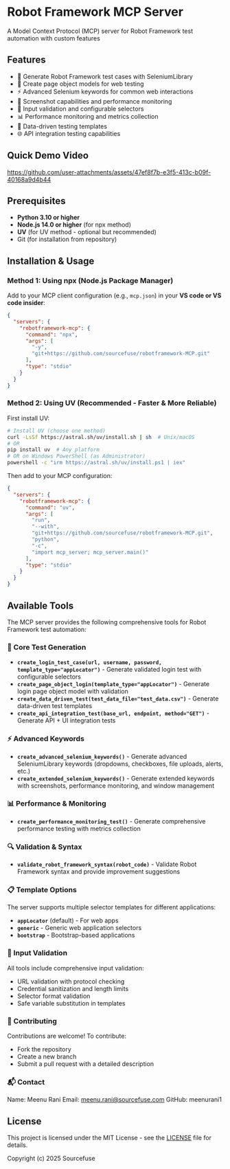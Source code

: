 # Robot Framework MCP Server

A Model Context Protocol (MCP) server for Robot Framework test automation with custom features

## Features

- 🤖 Generate Robot Framework test cases with SeleniumLibrary
- 📄 Create page object models for web testing
- ⚡ Advanced Selenium keywords for common web interactions
- 📸 Screenshot capabilities and performance monitoring
- 🎯 Input validation and configurable selectors
- 📊 Performance monitoring and metrics collection
- 🔄 Data-driven testing templates
- 🌐 API integration testing capabilities

## Quick Demo Video


https://github.com/user-attachments/assets/47ef8f7b-e3f5-413c-b09f-40168a9d4b44


## Prerequisites

- **Python 3.10 or higher**
- **Node.js 14.0 or higher** (for npx method)
- **UV** (for UV method - optional but recommended)
- Git (for installation from repository)

## Installation & Usage

### Method 1: Using npx (Node.js Package Manager)

Add to your MCP client configuration (e.g., `mcp.json`) in your **VS code or VS code insider**:

```json
{
  "servers": {
    "robotframework-mcp": {
      "command": "npx",
      "args": [
        "-y",
        "git+https://github.com/sourcefuse/robotframework-MCP.git"
      ],
      "type": "stdio"
    }
  }
}
```

### Method 2: Using UV (Recommended - Faster & More Reliable)

First install UV:
```bash
# Install UV (choose one method)
curl -LsSf https://astral.sh/uv/install.sh | sh  # Unix/macOS
# OR
pip install uv  # Any platform
# OR on Windows PowerShell (as Administrator)
powershell -c "irm https://astral.sh/uv/install.ps1 | iex"
```

Then add to your MCP configuration:

```json
{
  "servers": {
    "robotframework-mcp": {
      "command": "uv",
      "args": [
        "run",
        "--with",
        "git+https://github.com/sourcefuse/robotframework-MCP.git",
        "python",
        "-c",
        "import mcp_server; mcp_server.main()"
      ],
      "type": "stdio"
    }
  }
}
```

## Available Tools

The MCP server provides the following comprehensive tools for Robot Framework test automation:

### 🔧 Core Test Generation
- **`create_login_test_case(url, username, password, template_type="appLocator")`** - Generate validated login test with configurable selectors
- **`create_page_object_login(template_type="appLocator")`** - Generate login page object model with validation
- **`create_data_driven_test(test_data_file="test_data.csv")`** - Generate data-driven test templates
- **`create_api_integration_test(base_url, endpoint, method="GET")`** - Generate API + UI integration tests

### ⚡ Advanced Keywords
- **`create_advanced_selenium_keywords()`** - Generate advanced SeleniumLibrary keywords (dropdowns, checkboxes, file uploads, alerts, etc.)
- **`create_extended_selenium_keywords()`** - Generate extended keywords with screenshots, performance monitoring, and window management

### 📊 Performance & Monitoring
- **`create_performance_monitoring_test()`** - Generate comprehensive performance testing with metrics collection

### 🔍 Validation & Syntax
- **`validate_robot_framework_syntax(robot_code)`** - Validate Robot Framework syntax and provide improvement suggestions

### 📋 Template Options

The server supports multiple selector templates for different applications:

- **`appLocator`** (default) - For web apps
- **`generic`** - Generic web application selectors
- **`bootstrap`** - Bootstrap-based applications

### 🎯 Input Validation

All tools include comprehensive input validation:
- URL validation with protocol checking
- Credential sanitization and length limits
- Selector format validation
- Safe variable substitution in templates


### 🤝 Contributing
Contributions are welcome!
To contribute:
 - Fork the repository
 - Create a new branch
 - Submit a pull request with a detailed description

### 📬 Contact
 Name: Meenu Rani
 Email: meenu.rani@sourcefuse.com
 GitHub: meenurani1

## License

This project is licensed under the MIT License - see the [LICENSE](LICENSE) file for details.

Copyright (c) 2025 Sourcefuse
